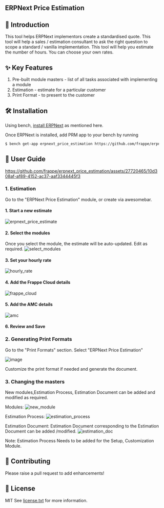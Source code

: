 ## ERPNext Price Estimation

## 🚀 Introduction

This tool helps ERPNext implementors create a standardised quote. This tool will help a sales / estimation consultant to ask the right question to scope a standard / vanilla implementation. This tool will help you estimate the number of hours. You can choose your own rates.

## ✨ Key Features

1. Pre-built module masters - list of all tasks associated with implementing a module
2. Estimation - estimate for a particular customer
3. Print Format - to present to the customer

## 🛠 Installation

Using bench, [install ERPNext](https://github.com/frappe/bench#installation) as mentioned here.

Once ERPNext is installed, add PRM app to your bench by running

```sh
$ bench get-app erpnext_price_estimation https://github.com/frappe/erpnext_price_estimation.git
```

## 📘 User Guide

https://github.com/frappe/erpnext_price_estimation/assets/27720465/10d308af-af89-4152-ac37-aaf3344445f3


### 1. Estimation

Go to the "ERPNext Price Estimation" module, or create via awesomebar.

#### 1. Start a new estimate
![erpnext_price_estimate](https://github.com/frappe/erpnext_price_estimation/assets/27720465/87e15383-33b9-4890-8470-ec2cbb6c0f64)



#### 2. Select the modules

Once you select the module, the estimate will be auto-updated. Edit as required.
![select_modules](https://github.com/frappe/erpnext_price_estimation/assets/27720465/e8f36a9d-136d-4675-9b4d-550bd469a17b)




#### 3. Set your hourly rate
![hourly_rate](https://github.com/frappe/erpnext_price_estimation/assets/27720465/48760442-a1cb-4435-aeef-d0adf235c875)




#### 4. Add the Frappe Cloud details
![frappe_cloud](https://github.com/frappe/erpnext_price_estimation/assets/27720465/b6990e45-704c-404e-9d10-e007f5aab1c7)




#### 5. Add the AMC details

![amc](https://github.com/frappe/erpnext_price_estimation/assets/27720465/c00ccb1d-312d-4975-b567-5158711ca24f)





#### 6. Review and Save

### 2. Generating Print Formats

Go to the "Print Formats" section.
Select "ERPNext Price Estimation"


![image](https://github.com/frappe/erpnext_price_estimation/assets/27720465/bc2e27ef-2b59-4462-b004-be7cadd9aff8)




Customize the print format if needed and generate the document.

### 3. Changing the masters
New modules,Estimation Process, Estimation Document  can be added and modified as required.

Modules:
![new_module](https://github.com/frappe/erpnext_price_estimation/assets/27720465/cdcaf4e8-87d0-40bc-ac8f-0116bb0a4b25)


Estimation Process:
![estimation_process](https://github.com/frappe/erpnext_price_estimation/assets/27720465/1c1198de-c411-4386-b7ec-ed1bf17c91cc)


Estimation Document:
Estimation Document corresponding to the Estimation Document can be added /modified.
![estimation_doc](https://github.com/frappe/erpnext_price_estimation/assets/27720465/80f667a7-1384-465d-b2a0-d71a51bf0588)


Note: Estimation Process Needs to be added for the Setup, Customization Module.

## 🤝 Contributing

Please raise a pull request to add enhancements!

## 📜 License

MIT See [license.txt](https://github.com/frappe/partner_relationship_management/blob/main/license.txt) for more information.
